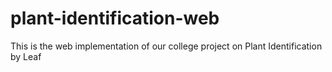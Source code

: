 # plant-identification-web
This is the web implementation of our college project on Plant Identification by Leaf
